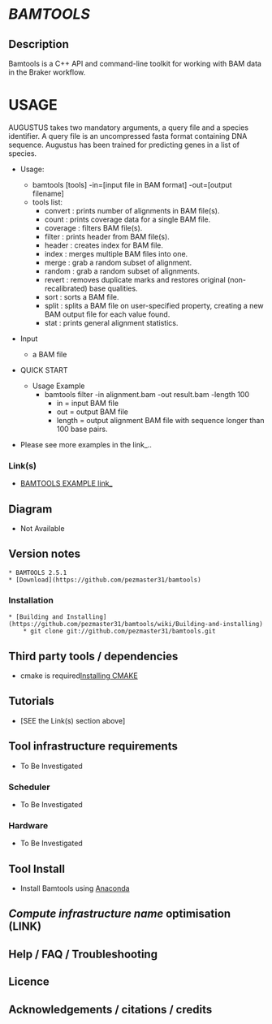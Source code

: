 # *BAMTOOLS*

## Description
Bamtools is a C++ API and command-line toolkit for working with BAM data in the Braker workflow.
# USAGE
AUGUSTUS takes two mandatory arguments, a query file and a species identifier. A query file is an uncompressed fasta format containing DNA sequence. Augustus has been trained for predicting genes in a list of species. 

* Usage:
  * bamtools [tools] -in=[input file in BAM format] -out=[output filename]
  * tools list:
  	* convert  : prints number of alignments in BAM file(s).
	* count    : prints coverage data for a single BAM file.
	* coverage : filters BAM file(s).
	* filter   : prints header from BAM file(s).
	* header   : creates index for BAM file.
	* index    : merges multiple BAM files into one.
	* merge    : grab a random subset of alignment.
	* random   : grab a random subset of alignments.
	* revert   : removes duplicate marks and restores original (non-recalibrated) base qualities.
	* sort     : sorts a BAM file.
	* split    : splits a BAM file on user-specified property, creating a new BAM output file for each value found.
	* stat     : prints general alignment statistics.


* Input  
  * a BAM file 
* QUICK START 
  * Usage Example
  	* bamtools filter -in alignment.bam -out result.bam -length 100
		* in     = input BAM file
		* out    = output BAM file
		* length = output alignment BAM file with sequence longer than 100 base pairs.

- Please see more examples in the link_..

### Link(s)
  * [BAMTOOLS EXAMPLE link_](https://hcc.unl.edu/docs/applications/app_specific/bioinformatics_tools/data_manipulation_tools/bamtools/running_bamtools_commands/)


## Diagram
   * Not Available

## Version notes
    * BAMTOOLS 2.5.1
	* [Download](https://github.com/pezmaster31/bamtools)

### Installation
    * [Building and Installing](https://github.com/pezmaster31/bamtools/wiki/Building-and-installing)
		* git clone git://github.com/pezmaster31/bamtools.git

## Third party tools / dependencies
   * cmake is required[Installing CMAKE](https://cmake.org/install/)

## Tutorials
   * [SEE the Link(s) section above]

## Tool infrastructure requirements
   * To Be Investigated

### Scheduler
   * To Be Investigated

### Hardware
   * To Be Investigated

## Tool Install
   * Install Bamtools using [Anaconda](https://anaconda.org/bioconda/bamtools)

## *Compute infrastructure name* optimisation (**LINK**)

## Help / FAQ / Troubleshooting

## Licence

## Acknowledgements / citations / credits
